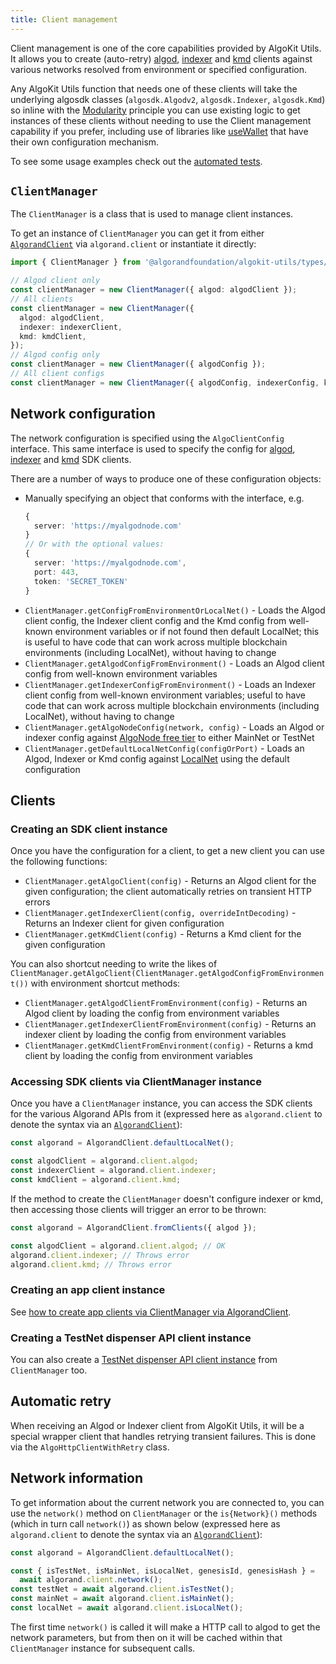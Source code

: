 ```yaml
---
title: Client management
---
```


Client management is one of the core capabilities provided by AlgoKit Utils. It allows you to create (auto-retry) [algod](https://developer.algorand.org/docs/rest-apis/algod), [indexer](https://developer.algorand.org/docs/rest-apis/indexer) and [kmd](https://developer.algorand.org/docs/rest-apis/kmd) clients against various networks resolved from environment or specified configuration.

Any AlgoKit Utils function that needs one of these clients will take the underlying algosdk classes (`algosdk.Algodv2`, `algosdk.Indexer`, `algosdk.Kmd`) so inline with the [Modularity](../README#core-principles) principle you can use existing logic to get instances of these clients without needing to use the Client management capability if you prefer, including use of libraries like [useWallet](https://github.com/TxnLab/use-wallet) that have their own configuration mechanism.

To see some usage examples check out the [automated tests](../../src/types/client-manager.spec.ts).

## `ClientManager`

The `ClientManager` is a class that is used to manage client instances.

To get an instance of `ClientManager` you can get it from either [`AlgorandClient`](./algorand-client) via `algorand.client` or instantiate it directly:

```typescript
import { ClientManager } from '@algorandfoundation/algokit-utils/types/client-manager';

// Algod client only
const clientManager = new ClientManager({ algod: algodClient });
// All clients
const clientManager = new ClientManager({
  algod: algodClient,
  indexer: indexerClient,
  kmd: kmdClient,
});
// Algod config only
const clientManager = new ClientManager({ algodConfig });
// All client configs
const clientManager = new ClientManager({ algodConfig, indexerConfig, kmdConfig });
```

## Network configuration

The network configuration is specified using the `AlgoClientConfig` interface. This same interface is used to specify the config for [algod](https://algorand.github.io/js-algorand-sdk/classes/Algodv2.html), [indexer](https://algorand.github.io/js-algorand-sdk/classes/Indexer.html) and [kmd](https://algorand.github.io/js-algorand-sdk/classes/Kmd.html) SDK clients.

There are a number of ways to produce one of these configuration objects:

- Manually specifying an object that conforms with the interface, e.g.
  ```typescript
  {
    server: 'https://myalgodnode.com'
  }
  // Or with the optional values:
  {
    server: 'https://myalgodnode.com',
    port: 443,
    token: 'SECRET_TOKEN'
  }
  ```
- `ClientManager.getConfigFromEnvironmentOrLocalNet()` - Loads the Algod client config, the Indexer client config and the Kmd config from well-known environment variables or if not found then default LocalNet; this is useful to have code that can work across multiple blockchain environments (including LocalNet), without having to change
- `ClientManager.getAlgodConfigFromEnvironment()` - Loads an Algod client config from well-known environment variables
- `ClientManager.getIndexerConfigFromEnvironment()` - Loads an Indexer client config from well-known environment variables; useful to have code that can work across multiple blockchain environments (including LocalNet), without having to change
- `ClientManager.getAlgoNodeConfig(network, config)` - Loads an Algod or indexer config against [AlgoNode free tier](https://nodely.io/docs/free/start) to either MainNet or TestNet
- `ClientManager.getDefaultLocalNetConfig(configOrPort)` - Loads an Algod, Indexer or Kmd config against [LocalNet](https://github.com/algorandfoundation/algokit-cli/blob/main/docs/features/localnet) using the default configuration

## Clients

### Creating an SDK client instance

Once you have the configuration for a client, to get a new client you can use the following functions:

- `ClientManager.getAlgoClient(config)` - Returns an Algod client for the given configuration; the client automatically retries on transient HTTP errors
- `ClientManager.getIndexerClient(config, overrideIntDecoding)` - Returns an Indexer client for given configuration
- `ClientManager.getKmdClient(config)` - Returns a Kmd client for the given configuration

You can also shortcut needing to write the likes of `ClientManager.getAlgoClient(ClientManager.getAlgodConfigFromEnvironment())` with environment shortcut methods:

- `ClientManager.getAlgodClientFromEnvironment(config)` - Returns an Algod client by loading the config from environment variables
- `ClientManager.getIndexerClientFromEnvironment(config)` - Returns an indexer client by loading the config from environment variables
- `ClientManager.getKmdClientFromEnvironment(config)` - Returns a kmd client by loading the config from environment variables

### Accessing SDK clients via ClientManager instance

Once you have a `ClientManager` instance, you can access the SDK clients for the various Algorand APIs from it (expressed here as `algorand.client` to denote the syntax via an [`AlgorandClient`](./algorand-client)):

```typescript
const algorand = AlgorandClient.defaultLocalNet();

const algodClient = algorand.client.algod;
const indexerClient = algorand.client.indexer;
const kmdClient = algorand.client.kmd;
```

If the method to create the `ClientManager` doesn't configure indexer or kmd, then accessing those clients will trigger an error to be thrown:

```typescript
const algorand = AlgorandClient.fromClients({ algod });

const algodClient = algorand.client.algod; // OK
algorand.client.indexer; // Throws error
algorand.client.kmd; // Throws error
```

### Creating an app client instance

See [how to create app clients via ClientManager via AlgorandClient](./app-client#via-algorandclient).

### Creating a TestNet dispenser API client instance

You can also create a [TestNet dispenser API client instance](./dispenser-client#creating-a-dispenser-client) from `ClientManager` too.

## Automatic retry

When receiving an Algod or Indexer client from AlgoKit Utils, it will be a special wrapper client that handles retrying transient failures. This is done via the `AlgoHttpClientWithRetry` class.

## Network information

To get information about the current network you are connected to, you can use the `network()` method on `ClientManager` or the `is{Network}()` methods (which in turn call `network()`) as shown below (expressed here as `algorand.client` to denote the syntax via an [`AlgorandClient`](./algorand-client)):

```typescript
const algorand = AlgorandClient.defaultLocalNet();

const { isTestNet, isMainNet, isLocalNet, genesisId, genesisHash } =
  await algorand.client.network();
const testNet = await algorand.client.isTestNet();
const mainNet = await algorand.client.isMainNet();
const localNet = await algorand.client.isLocalNet();
```

The first time `network()` is called it will make a HTTP call to algod to get the network parameters, but from then on it will be cached within that `ClientManager` instance for subsequent calls.
